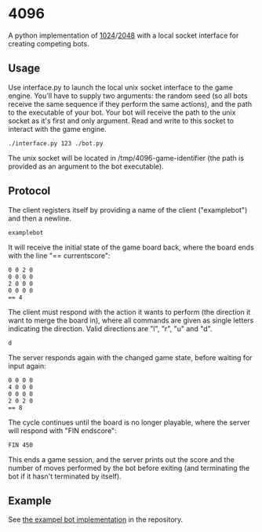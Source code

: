 4096
====

A python implementation of [1024](https://play.google.com/store/apps/details?id=com.veewo.a1024)/[2048](http://saming.fr/p/2048/) with a local socket interface for creating competing bots.

Usage
-----

Use interface.py to launch the local unix socket interface to the game engine. You'll have to supply 
two arguments: the random seed (so all bots receive the same sequence if they perform the same actions),
and the path to the executable of your bot. Your bot will receive the path to the unix socket as it's
first and only argument. Read and write to this socket to interact with the game engine.

    ./interface.py 123 ./bot.py

The unix socket will be located in /tmp/4096-game-identifier (the path is provided as an argument to
the bot executable).

Protocol
--------

The client registers itself by providing a name of the client ("examplebot") and then a newline.

    examplebot

It will receive the initial state of the game board back, where the board ends with the line "== currentscore":

    0 0 2 0
    0 0 0 0
    2 0 0 0
    0 0 0 0
    == 4

The client must respond with the action it wants to perform (the direction it want to merge the board in),
where all commands are given as single letters indicating the direction. Valid directions are "l", "r", "u"
and "d".

    d

The server responds again with the changed game state, before waiting for input again:

    0 0 0 0
    4 0 0 0
    0 0 0 0
    2 0 2 0
    == 8

The cycle continues until the board is no longer playable, where the server will respond with "FIN endscore":

    FIN 450

This ends a game session, and the server prints out the score and the number of moves performed by the bot
before exiting (and terminating the bot if it hasn't terminated by itself).

Example
-------

See [the exampel bot implementation](4096/bot.py) in the repository.